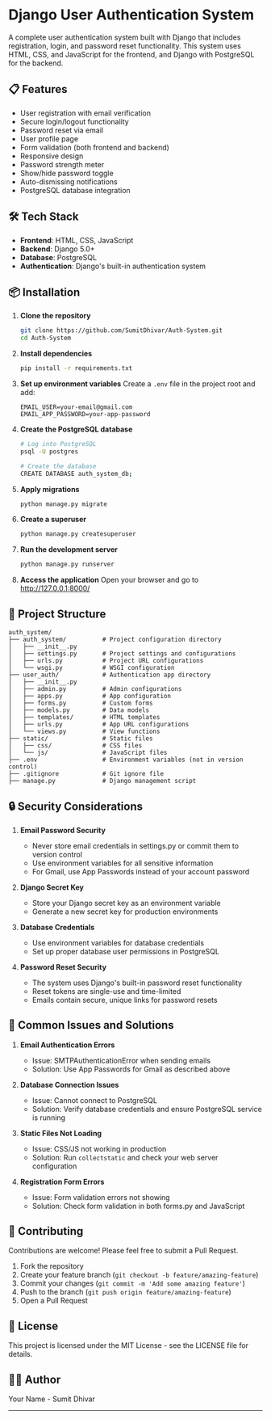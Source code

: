# Django User Authentication System

A complete user authentication system built with Django that includes registration, login, and password reset functionality. This system uses HTML, CSS, and JavaScript for the frontend, and Django with PostgreSQL for the backend.

## 📋 Features

- User registration with email verification
- Secure login/logout functionality
- Password reset via email
- User profile page
- Form validation (both frontend and backend)
- Responsive design
- Password strength meter
- Show/hide password toggle
- Auto-dismissing notifications
- PostgreSQL database integration

## 🛠️ Tech Stack

- **Frontend**: HTML, CSS, JavaScript
- **Backend**: Django 5.0+
- **Database**: PostgreSQL
- **Authentication**: Django's built-in authentication system

## 📦 Installation

1. **Clone the repository**
   ```bash
   git clone https://github.com/SumitDhivar/Auth-System.git
   cd Auth-System
   ```

2. **Install dependencies**
   ```bash
   pip install -r requirements.txt
   ```

3. **Set up environment variables**
   Create a `.env` file in the project root and add:
   ```
   EMAIL_USER=your-email@gmail.com
   EMAIL_APP_PASSWORD=your-app-password
   ```

4. **Create the PostgreSQL database**
   ```bash
   # Log into PostgreSQL
   psql -U postgres
   
   # Create the database
   CREATE DATABASE auth_system_db;
   ```

5. **Apply migrations**
   ```bash
   python manage.py migrate
   ```

6. **Create a superuser**
   ```bash
   python manage.py createsuperuser
   ```

7. **Run the development server**
   ```bash
   python manage.py runserver
   ```

8. **Access the application**
   Open your browser and go to http://127.0.0.1:8000/

## 📁 Project Structure

```
auth_system/
├── auth_system/          # Project configuration directory
│   ├── __init__.py
│   ├── settings.py       # Project settings and configurations
│   ├── urls.py           # Project URL configurations
│   └── wsgi.py           # WSGI configuration
├── user_auth/            # Authentication app directory
│   ├── __init__.py
│   ├── admin.py          # Admin configurations
│   ├── apps.py           # App configuration
│   ├── forms.py          # Custom forms
│   ├── models.py         # Data models
│   ├── templates/        # HTML templates
│   ├── urls.py           # App URL configurations
│   └── views.py          # View functions
├── static/               # Static files
│   ├── css/              # CSS files
│   └── js/               # JavaScript files
├── .env                  # Environment variables (not in version control)
├── .gitignore            # Git ignore file
├── manage.py             # Django management script
```

## 🔒 Security Considerations

1. **Email Password Security**
   - Never store email credentials in settings.py or commit them to version control
   - Use environment variables for all sensitive information
   - For Gmail, use App Passwords instead of your account password

2. **Django Secret Key**
   - Store your Django secret key as an environment variable
   - Generate a new secret key for production environments

3. **Database Credentials**
   - Use environment variables for database credentials
   - Set up proper database user permissions in PostgreSQL

4. **Password Reset Security**
   - The system uses Django's built-in password reset functionality
   - Reset tokens are single-use and time-limited
   - Emails contain secure, unique links for password resets

## 🔄 Common Issues and Solutions

1. **Email Authentication Errors**
   - Issue: SMTPAuthenticationError when sending emails
   - Solution: Use App Passwords for Gmail as described above

2. **Database Connection Issues**
   - Issue: Cannot connect to PostgreSQL
   - Solution: Verify database credentials and ensure PostgreSQL service is running

3. **Static Files Not Loading**
   - Issue: CSS/JS not working in production
   - Solution: Run `collectstatic` and check your web server configuration

4. **Registration Form Errors**
   - Issue: Form validation errors not showing
   - Solution: Check form validation in both forms.py and JavaScript

## 🤝 Contributing

Contributions are welcome! Please feel free to submit a Pull Request.

1. Fork the repository
2. Create your feature branch (`git checkout -b feature/amazing-feature`)
3. Commit your changes (`git commit -m 'Add some amazing feature'`)
4. Push to the branch (`git push origin feature/amazing-feature`)
5. Open a Pull Request

## 📄 License

This project is licensed under the MIT License - see the LICENSE file for details.

## 👨‍💻 Author

Your Name - Sumit Dhivar

---
